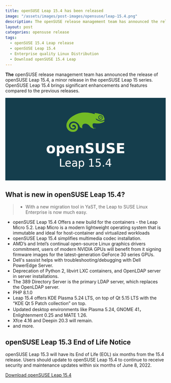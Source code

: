```yaml
---
title: openSUSE Leap 15.4 has been released
image: "/assets/images/post-images/opensuse/leap-15.4.png"
description: The openSUSE release management team has announced the release of openSUSE Leap 15.4, a minor release in the openSUSE Leap 15 series.
layout: post
categories: opensuse release
tags: 
  - openSUSE 15.4 Leap release
  - openSUSE Leap 15.4
  - Enterprise quality Linux Distribution
  - Download openSUSE 15.4 Leap
---
```


**The** openSUSE release management team has announced the release of openSUSE Leap 15.4, a minor release in the openSUSE Leap 15 series. OpenSUSE Leap 15.4 brings significant enhancements and features compared to the previous releases.

![OpenSUSE Leap 15.4 featured image](/assets/images/post-images/opensuse/leap-15.4.png)

## What is new in openSUSE Leap 15.4?

> - With a new migration tool in YaST, the Leap to SUSE Linux Enterprise is now much easy.
- openSUSE Leap 15.4 Offers a new build for the containers - the Leap Micro 5.2. Leap Micro is a modern lightweight operating system that is immutable and ideal for host-container and virtualized workloads
- openSUSE Leap 15.4 simplifies multimedia codec installation.
- AMD’s and Intel’s continual open-source Linux graphics drivers commitment, users of modern NVIDIA GPUs will benefit from it signing firmware images for the latest-generation GeForce 30 series GPUs.
- Dell's sassist helps with troubleshooting/debugging with Dell PowerEdge Server.
- Deprecation of Python 2, libvirt LXC containers, and OpenLDAP server in server installations. 
- The 389 Directory Server is the primary LDAP server, which replaces the OpenLDAP server.
- PHP 8.1.0
- Leap 15.4 offers KDE Plasma 5.24 LTS, on top of Qt 5.15 LTS with the “KDE Qt 5 Patch collection” on top.
- Updated desktop environments like Plasma 5.24, GNOME 41， Enlightenment 0.25 and MATE 1.26. 
- Xfce 4.16 and Deepin 20.3 will remain.
- and more.

## openSUSE Leap 15.3 End of Life Notice
openSUSE Leap 15.3 will have its End of Life (EOL) six months from the 15.4 release. Users should update to openSUSE Leap 15.4 to continue to receive security and maintenance updates within six months of June 8, 2022.

<a href="https://get.opensuse.org/leap/" class="download">Download openSUSE Leap 15.4</a>
